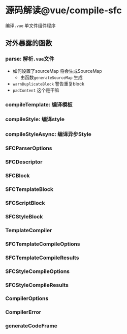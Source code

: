# 源码解读@vue/compile-sfc

编译`.vue` 单文件组件程序


##  对外暴露的函数

### parse: 解析`.vue`文件
- 如何设置了sourceMap 将会生成SourceMap
    - 由函数`generateSourceMap` 生成
- `warnDuplicateBlock` 警告重复block
- `padContent` 这个是干嘛

### compileTemplate: 编译模板

### compileStyle: 编译style

### compileStyleAsync: 编译异步Style

### SFCParserOptions

### SFCDescriptor

### SFCBlock

### SFCTemplateBlock

### SFCScriptBlock

### SFCStyleBlock

### TemplateCompiler

### SFCTemplateCompileOptions

### SFCTemplateCompileResults

### SFCStyleCompileOptions 

### SFCStyleCompileResults

### CompilerOptions

### CompilerError

### generateCodeFrame


